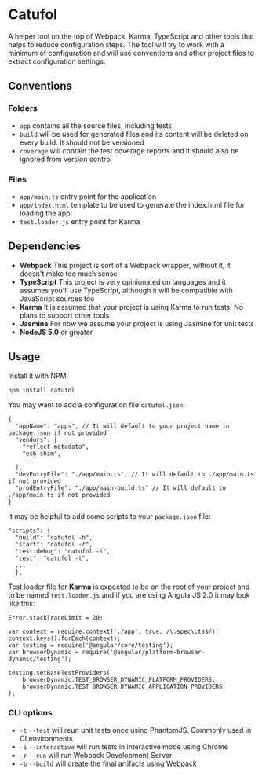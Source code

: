 Catufol
=======

A helper tool on the top of Webpack, Karma, TypeScript and other tools that helps to reduce configuration
steps. The tool will try to work with a minimum of configuration and will use conventions and other project files
to extract configuration settings.

## Conventions

### Folders

* `app` contains all the source files, including tests
* `build` will be used for generated files and its content will be deleted on every build. It should not be versioned
* `coverage` will contain the test coverage reports and it should also be ignored from version control

### Files

* `app/main.ts` entry point for the application
* `app/index.html` template to be used to generate the index.html file for loading the app
* `test.loader.js` entry point for Karma 

## Dependencies

* __Webpack__ This project is sort of a Webpack wrapper, without it, it doesn't make too much sense
* __TypeScript__ This project is very opinionated on languages and it assumes you'll use TypeScript, although it will
be compatible with JavaScript sources too
* __Karma__ It is assumed that your project is using Karma to run tests. No plans to support other tools
* __Jasmine__ For now we assume your project is using Jasmine for unit tests
* __NodeJS 5.0__ or greater


## Usage

Install it with NPM:

    npm install catufol
    
You may want to add a configuration file `catufol.json`:

    {
      "appName": "apps", // It will default to your project name in package.json if not provided
      "vendors": [
        "reflect-metadata",
        "es6-shim",
        ...
      ],
      "devEntryFile": "./app/main.ts", // It will default to ./app/main.ts if not provided
      "prodEntryFile": "./app/main-build.ts" // It will default to ./app/main.ts if not provided
    }

It may be helpful to add some scripts to your `package.json` file:

    "scripts": {
      "build": "catufol -b",
      "start": "catufol -r",
      "test:debug": "catufol -i",
      "test": "catufol -t",
      ...
      },

Test loader file for __Karma__ is expected to be on the root of your project and to be named `test.loader.js` and if
you are using AngularJS 2.0 it may look like this:

    Error.stackTraceLimit = 20;
    
    var context = require.context('./app', true, /\.spec\.ts$/);
    context.keys().forEach(context);
    var testing = require('@angular/core/testing');
    var browserDynamic = require('@angular/platform-browser-dynamic/testing');
    
    testing.setBaseTestProviders(
        browserDynamic.TEST_BROWSER_DYNAMIC_PLATFORM_PROVIDERS,
        browserDynamic.TEST_BROWSER_DYNAMIC_APPLICATION_PROVIDERS
    );

### CLI options

* `-t` `--test` will reun unit tests once using PhantomJS. Commonly used in CI environments
* `-i` `--interactive` will run tests in interactive mode using Chrome
* `-r` `--run` will run Webpack Development Server
* `-b` `--build` will create the final artifacts using Webpack